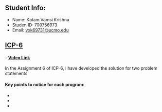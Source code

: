 ## Student Info:
- Name: Katam Vamsi Krishna
- Studen ID: 700756973
- Email: vxk69731@ucmo.edu

## [ICP-6](https://github.com/kvamsi7/mscs/blob/mscs_nn/CS5720-Neural%20Network%20and%20Deep%20Learning/Assignments/ICP-6/ICP-6.ipynb)
 #### - [Video Link](https://drive.google.com/file/d/1G8O7_wKC3CN4o_eljWfm180vqTLySmyO/view?usp=sharing)

 In the Assignment 6 of ICP-6, I have developed the solution for two problem statements

#### Key points to notice for each program:
  - 
  - 
  - 


